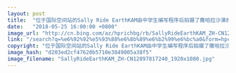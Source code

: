 ```yaml
---
layout: post
title:  "位于国际空间站的Sally Ride EarthKAM由中学生编写程序后拍摄了撒哈拉沙漠的部分图像，非洲"
date:   "2018-05-25 16:00:00 +0800"
image_url: "http://cn.bing.com/az/hprichbg/rb/SallyRideEarthKAM_ZH-CN12897817240_1920x1080.jpg"
link: "/search?q=%e6%92%92%e5%93%88%e6%8b%89%e6%b2%99%e6%bc%a0&form=hpcapt&mkt=zh-cn"
copyright: "位于国际空间站的Sally Ride EarthKAM由中学生编写程序后拍摄了撒哈拉沙漠的部分图像，非洲 (© NASA)"
image_hash: "d203ed2cf47620b5710e3849005a38f5"
image_filename: "SallyRideEarthKAM_ZH-CN12897817240_1920x1080.jpg"
---
```

